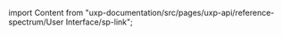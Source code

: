 
import Content from "uxp-documentation/src/pages/uxp-api/reference-spectrum/User Interface/sp-link";

<Content query="product=photoshop"/>
